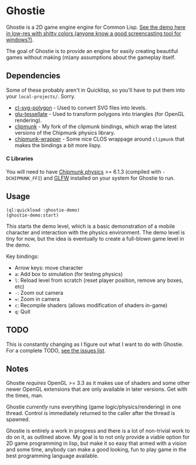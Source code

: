 Ghostie
=======
Ghostie is a 2D game engine engine for Common Lisp.
[See the demo here in low-res with shitty colors (anyone know a good screencasting tool for windows?)](https://vimeo.com/61212217).

The goal of Ghostie is to provide an engine for easily creating beautiful games
without making (m)any assumptions about the gameplay itself.

Dependencies
------------
Some of these probably aren't in Quicklisp, so you'll have to put them into your
`local-projects/`. Sorry.

- [cl-svg-polygon](https://github.com/orthecreedence/cl-svg-polygon) - Used to
convert SVG files into levels.
- [glu-tessellate](https://github.com/orthecreedence/glu-tessellate) - Used to
transform polygons into triangles (for OpenGL rendering).
- [clipmunk](https://github.com/orthecreedence/clipmunk) - My fork of the
clipmunk bindings, which wrap the latest versions of the Chipmunk physics
library.
- [chipmunk-wrapper](https://github.com/orthecreedence/chipmunk-wrapper) - Some
nice CLOS wrappage around `clipmunk` that makes the bindings a bit more lispy.

#### C Libraries
You will need to have [Chipmunk physics](http://chipmunk-physics.net/) >= 6.1.3
(compiled with `-DCHIPMUNK_FFI`) and [GLFW](http://www.glfw.org/) installed on
your system for Ghostie to run.


Usage
-----
```common-lisp
(ql:quickload :ghostie-demo)
(ghostie-demo:start)
```

This starts the demo level, which is a basic demonstration of a mobile character
and interaction with the physics environment. The demo level is tiny for now,
but the idea is eventually to create a full-blown game level in the demo.

Key bindings:

- Arrow keys: move character
- `a`: Add box to simulation (for testing physics)
- `l`: Reload level from scratch (reset player position, remove any boxes, etc)
- `-`: Zoom out camera
- `=`: Zoom in camera
- `c`: Recompile shaders (allows modification of shaders in-game)
- `q`: Quit

TODO
----
This is constantly changing as I figure out what I want to do with Ghostie.
For a complete TODO, [see the issues list](https://github.com/orthecreedence/ghostie/issues).

Notes
-----
Ghostie *requires* OpenGL >= 3.3 as it makes use of shaders and some other newer
OpenGL extensions that are only available in later versions. Get with the times,
man.

Ghostie *currently* runs everything (game logic/physics/rendering) in one
thread. Control is immediately returned to the caller after the thread is
spawned.

Ghostie is entirely a work in progress and there is a lot of non-trivial work to
do on it, as outlined above. My goal is to not only provide a viable option for
2D game programming in lisp, but make it so easy that armed with a vision and
some time, anybody can make a good looking, fun to play game in the best
programming language available.

